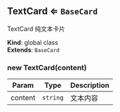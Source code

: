 <a name="TextCard"></a>

## TextCard ⇐ <code>BaseCard</code>
TextCard 纯文本卡片

**Kind**: global class  
**Extends**: <code>BaseCard</code>  
<a name="new_TextCard_new"></a>

### new TextCard(content)

| Param | Type | Description |
| --- | --- | --- |
| content | <code>string</code> | 文本内容 |

